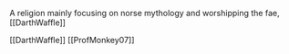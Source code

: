 A religion mainly focusing on norse mythology and worshipping the fae, [[DarthWaffle]]

[[DarthWaffle]]
[[ProfMonkey07]]
